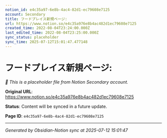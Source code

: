 ```yaml
---
notion_id: e4c35a97-6e8b-4ac4-82d1-ec79608e7125
account: Secondary
title: フードプレイス新規ページ:
url: https://www.notion.so/e4c35a976e8b4ac482d1ec79608e7125
created_time: 2022-08-04T23:24:00.000Z
last_edited_time: 2022-08-04T23:25:00.000Z
sync_status: placeholder
sync_time: 2025-07-12T15:01:47.477148
---
```


# フードプレイス新規ページ:

*🔄 This is a placeholder file from Notion Secondary account.*

**Original URL**: https://www.notion.so/e4c35a976e8b4ac482d1ec79608e7125

**Status**: Content will be synced in a future update.

**Page ID**: `e4c35a97-6e8b-4ac4-82d1-ec79608e7125`

---

*Generated by Obsidian-Notion sync at 2025-07-12 15:01:47*
